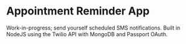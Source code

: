 # Appointment Reminder App

Work-in-progress; send yourself scheduled SMS notifications. Built in NodeJS using the Twilio API with MongoDB and Passport OAuth.